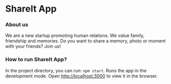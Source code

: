 # ShareIt App

### About us
We are a new startup promoting human relations. We value family, friendship and memories. Do you want to share a memory, photo or moment with your friends? Join us!

### How to run ShareIt App?
In the project directory, you can run: `npm start`.
Runs the app in the development mode.
Open [http://localhost:3000](http://localhost:3000) to view it in the browser.